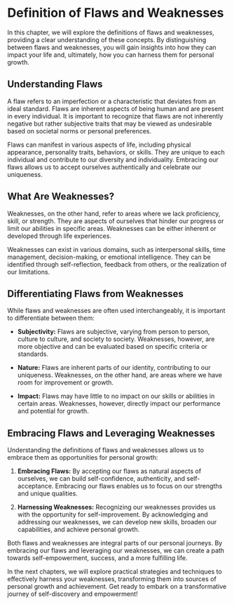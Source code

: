 Definition of Flaws and Weaknesses
=============================================

In this chapter, we will explore the definitions of flaws and weaknesses, providing a clear understanding of these concepts. By distinguishing between flaws and weaknesses, you will gain insights into how they can impact your life and, ultimately, how you can harness them for personal growth.

**Understanding Flaws**
-----------------------

A flaw refers to an imperfection or a characteristic that deviates from an ideal standard. Flaws are inherent aspects of being human and are present in every individual. It is important to recognize that flaws are not inherently negative but rather subjective traits that may be viewed as undesirable based on societal norms or personal preferences.

Flaws can manifest in various aspects of life, including physical appearance, personality traits, behaviors, or skills. They are unique to each individual and contribute to our diversity and individuality. Embracing our flaws allows us to accept ourselves authentically and celebrate our uniqueness.

**What Are Weaknesses?**
------------------------

Weaknesses, on the other hand, refer to areas where we lack proficiency, skill, or strength. They are aspects of ourselves that hinder our progress or limit our abilities in specific areas. Weaknesses can be either inherent or developed through life experiences.

Weaknesses can exist in various domains, such as interpersonal skills, time management, decision-making, or emotional intelligence. They can be identified through self-reflection, feedback from others, or the realization of our limitations.

**Differentiating Flaws from Weaknesses**
-----------------------------------------

While flaws and weaknesses are often used interchangeably, it is important to differentiate between them:

* **Subjectivity:** Flaws are subjective, varying from person to person, culture to culture, and society to society. Weaknesses, however, are more objective and can be evaluated based on specific criteria or standards.

* **Nature:** Flaws are inherent parts of our identity, contributing to our uniqueness. Weaknesses, on the other hand, are areas where we have room for improvement or growth.

* **Impact:** Flaws may have little to no impact on our skills or abilities in certain areas. Weaknesses, however, directly impact our performance and potential for growth.

**Embracing Flaws and Leveraging Weaknesses**
---------------------------------------------

Understanding the definitions of flaws and weaknesses allows us to embrace them as opportunities for personal growth:

1. **Embracing Flaws:** By accepting our flaws as natural aspects of ourselves, we can build self-confidence, authenticity, and self-acceptance. Embracing our flaws enables us to focus on our strengths and unique qualities.

2. **Harnessing Weaknesses:** Recognizing our weaknesses provides us with the opportunity for self-improvement. By acknowledging and addressing our weaknesses, we can develop new skills, broaden our capabilities, and achieve personal growth.

Both flaws and weaknesses are integral parts of our personal journeys. By embracing our flaws and leveraging our weaknesses, we can create a path towards self-empowerment, success, and a more fulfilling life.

In the next chapters, we will explore practical strategies and techniques to effectively harness your weaknesses, transforming them into sources of personal growth and achievement. Get ready to embark on a transformative journey of self-discovery and empowerment!
